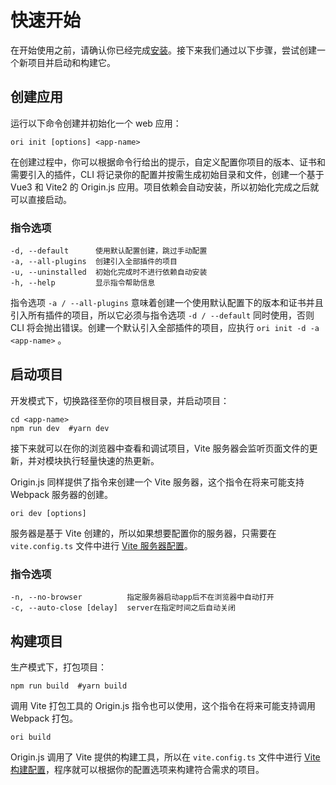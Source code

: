 # 快速开始

在开始使用之前，请确认你已经完成[安装](https://originjs.github.io/docs/installation.html)。接下来我们通过以下步骤，尝试创建一个新项目并启动和构建它。

## 创建应用

运行以下命令创建并初始化一个 web 应用：
```shell
ori init [options] <app-name>
```

在创建过程中，你可以根据命令行给出的提示，自定义配置你项目的版本、证书和需要引入的插件，CLI 将记录你的配置并按需生成初始目录和文件，创建一个基于 Vue3 和 Vite2 的 Origin.js 应用。项目依赖会自动安装，所以初始化完成之后就可以直接启动。

### 指令选项

```
-d, --default      使用默认配置创建，跳过手动配置
-a, --all-plugins  创建引入全部插件的项目
-u, --uninstalled  初始化完成时不进行依赖自动安装
-h, --help         显示指令帮助信息
```

指令选项 `-a / --all-plugins` 意味着创建一个使用默认配置下的版本和证书并且引入所有插件的项目，所以它必须与指令选项 `-d / --default` 同时使用，否则 CLI 将会抛出错误。创建一个默认引入全部插件的项目，应执行 `ori init -d -a <app-name>` 。

## 启动项目

开发模式下，切换路径至你的项目根目录，并启动项目：

```shell
cd <app-name>
npm run dev  #yarn dev
```

接下来就可以在你的浏览器中查看和调试项目，Vite 服务器会监听页面文件的更新，并对模块执行轻量快速的热更新。

Origin.js 同样提供了指令来创建一个 Vite 服务器，这个指令在将来可能支持 Webpack 服务器的创建。

```shell
ori dev [options]
```

服务器是基于 Vite 创建的，所以如果想要配置你的服务器，只需要在 `vite.config.ts` 文件中进行 [Vite 服务器配置](https://cn.vitejs.dev/config/#server-host)。

### 指令选项

```
-n, --no-browser          指定服务器启动app后不在浏览器中自动打开
-c, --auto-close [delay]  server在指定时间之后自动关闭
```

## 构建项目

生产模式下，打包项目：

```shell
npm run build  #yarn build
```

调用 Vite 打包工具的 Origin.js 指令也可以使用，这个指令在将来可能支持调用 Webpack 打包。

```shell
ori build
```

Origin.js 调用了 Vite 提供的构建工具，所以在 `vite.config.ts` 文件中进行 [Vite 构建配置](https://cn.vitejs.dev/config/#build-target)，程序就可以根据你的配置选项来构建符合需求的项目。
